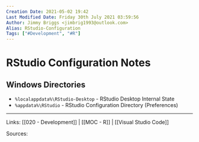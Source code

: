 ```yaml
---
Creation Date: 2021-05-02 19:42
Last Modified Date: Friday 30th July 2021 03:59:56
Author: Jimmy Briggs <jimbrig1993@outlook.com>
Alias: RStudio-Configuration
Tags: ["#Development", "#R"]
---
```


# RStudio Configuration Notes

## Windows Directories
* `%localappdata%\RStudio-Desktop` - RStudio Desktop Internal State
* `%appdata%\RStudio` - RStudio Configuration Directory (Preferences)


***

Links: [[020 - Development]] | [[MOC - R]] | [[Visual Studio Code]]

Sources:

